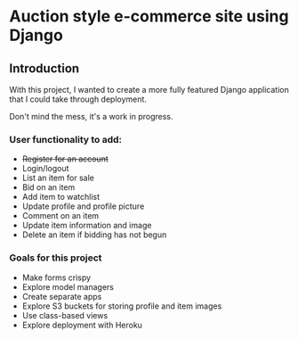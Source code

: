 # Auction style e-commerce site using Django

## Introduction
With this project, I wanted to create a more fully featured Django application that I could take through deployment. 

Don't mind the mess, it's a work in progress.

### User functionality to add:

* ~~Register for an account~~
* Login/logout
* List an item for sale
* Bid on an item
* Add item to watchlist
* Update profile and profile picture
* Comment on an item
* Update item information and image
* Delete an item if bidding has not begun


### Goals for this project
* Make forms crispy
* Explore model managers
* Create separate apps
* Explore S3 buckets for storing profile and item images
* Use class-based views
* Explore deployment with Heroku
